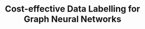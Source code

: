 ---
title: "Cost-effective Data Labelling for Graph Neural Networks"
authors:
- Shixun Huang
- Ge Lee
- admin
- Shirui Pan


publication_types: ["1"]
publication: In *The Web Conference 2024*
publication_short: In *WWW 2024*
publishDate: "2024-01-28"

abstract: 

#tags:
#- Source Themes
featured: true

links:
---